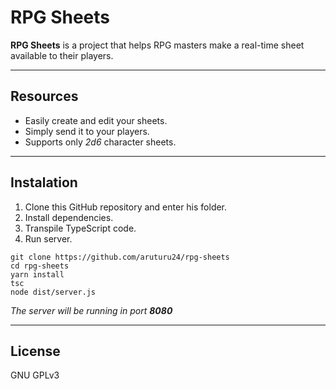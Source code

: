 # RPG Sheets
**RPG Sheets** is a project that helps RPG masters make a real-time sheet available to their players.

---------------------------------------------

## Resources
* Easily create and edit your sheets.
* Simply send it to your players.
* Supports only *2d6* character sheets.

---------------------------------------------

## Instalation
1. Clone this GitHub repository and enter his folder.
2. Install dependencies.
3. Transpile TypeScript code.
4. Run server.

````
git clone https://github.com/aruturu24/rpg-sheets
cd rpg-sheets
yarn install
tsc
node dist/server.js
````

*The server will be running in port __8080__*

---------------------------------------------
## License
GNU GPLv3